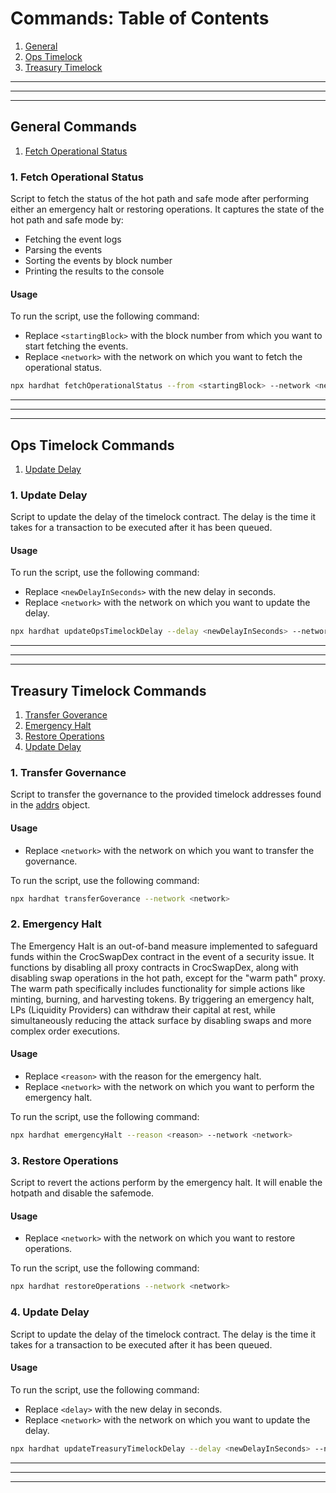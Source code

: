 # Commands: Table of Contents

1. [General](./general/)
2. [Ops Timelock](./ops-timelock/)
3. [Treasury Timelock](./treasury-timelock/)

---

---

---

## General Commands

1. [Fetch Operational Status](./general/fetchOperationalStatus.ts)

### 1. Fetch Operational Status

Script to fetch the status of the hot path and safe mode after performing either an emergency halt or restoring operations. It captures the state of the hot path and safe mode by:

- Fetching the event logs
- Parsing the events
- Sorting the events by block number
- Printing the results to the console

#### Usage

To run the script, use the following command:

- Replace `<startingBlock>` with the block number from which you want to start fetching the events.
- Replace `<network>` with the network on which you want to fetch the operational status.

```bash
npx hardhat fetchOperationalStatus --from <startingBlock> --network <network>
```

---

---

---

## Ops Timelock Commands

1. [Update Delay](./ops-timelock/updateOpsTimelockDelay.ts)

### 1. Update Delay

Script to update the delay of the timelock contract. The delay is the time it takes for a transaction to be executed after it has been queued.

#### Usage

To run the script, use the following command:

- Replace `<newDelayInSeconds>` with the new delay in seconds.
- Replace `<network>` with the network on which you want to update the delay.

```bash
npx hardhat updateOpsTimelockDelay --delay <newDelayInSeconds> --network <network>
```

---

---

---

## Treasury Timelock Commands

1. [Transfer Goverance](./treasury-timelock/transferGovernance.ts)
2. [Emergency Halt](./treasury-timelock/emergencyHalt.ts)
3. [Restore Operations](./treasury-timelock/restoreOperations.ts)
4. [Update Delay](./treasury-timelock/updateDelay.ts)

### 1. Transfer Governance

Script to transfer the governance to the provided timelock addresses found in the [addrs](../../constants/addrs.ts) object.

#### Usage

- Replace `<network>` with the network on which you want to transfer the governance.

To run the script, use the following command:

```bash
npx hardhat transferGoverance --network <network>
```

### 2. Emergency Halt

The Emergency Halt is an out-of-band measure implemented to safeguard funds within the CrocSwapDex contract in the event of a security issue. It functions by disabling all proxy contracts in CrocSwapDex, along with disabling swap operations in the hot path, except for the "warm path" proxy. The warm path specifically includes functionality for simple actions like minting, burning, and harvesting tokens. By triggering an emergency halt, LPs (Liquidity Providers) can withdraw their capital at rest, while simultaneously reducing the attack surface by disabling swaps and more complex order executions.

#### Usage

- Replace `<reason>` with the reason for the emergency halt.
- Replace `<network>` with the network on which you want to perform the emergency halt.

To run the script, use the following command:

```bash
npx hardhat emergencyHalt --reason <reason> --network <network>
```

### 3. Restore Operations

Script to revert the actions perform by the emergency halt. It will enable the hotpath and disable the safemode.

#### Usage

- Replace `<network>` with the network on which you want to restore operations.

To run the script, use the following command:

```bash
npx hardhat restoreOperations --network <network>
```

### 4. Update Delay

Script to update the delay of the timelock contract. The delay is the time it takes for a transaction to be executed after it has been queued.

#### Usage

To run the script, use the following command:

- Replace `<delay>` with the new delay in seconds.
- Replace `<network>` with the network on which you want to update the delay.

```bash
npx hardhat updateTreasuryTimelockDelay --delay <newDelayInSeconds> --network <network>
```

---

---

---
